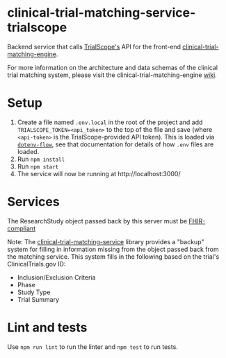 # clinical-trial-matching-service-trialscope

Backend service that calls [TrialScope's](https://www.trialscope.com/) API for the front-end [clinical-trial-matching-engine](https://github.com/mcode/clinical-trial-matching-engine).

For more information on the architecture and data schemas of the clinical trial matching system, please visit the clinical-trial-matching-engine [wiki](https://github.com/mcode/clinical-trial-matching-engine/wiki).

# Setup

1. Create a file named `.env.local` in the root of the project and add `TRIALSCOPE_TOKEN=<api_token>` to the top of the file and save (where `<api-token>` is the TrialScope-provided API token). This is loaded via [`dotenv-flow`](https://github.com/kerimdzhanov/dotenv-flow), see that documentation for details of how `.env` files are loaded.
2. Run `npm install`
3. Run `npm start`
4. The service will now be running at http://localhost:3000/

# Services

The ResearchStudy object passed back by this server must be [FHIR-compliant](https://www.hl7.org/fhir/researchstudy.html)

Note: The [clinical-trial-matching-service](https://github.com/mcode/clinical-trial-matching-service) library provides a "backup" system for filling in information missing from the object passed back from the matching service. This system fills in the following based on the trial's ClinicalTrials.gov ID:
- Inclusion/Exclusion Criteria
- Phase
- Study Type
- Trial Summary


# Lint and tests

Use `npm run lint` to run the linter and `npm test` to run tests.
